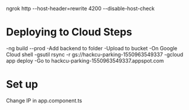 ngrok http --host-header=rewrite 4200 --disable-host-check

# Deploying to Cloud Steps
-ng build --prod
-Add backend to folder
-Upload to bucket
-On Google Cloud shell
    -gsutil rsync -r gs://hackcu-parking-1550963549337
    -gcloud app deploy
-Go to 
hackcu-parking-1550963549337.appspot.com


# Set up
Change IP in app.component.ts